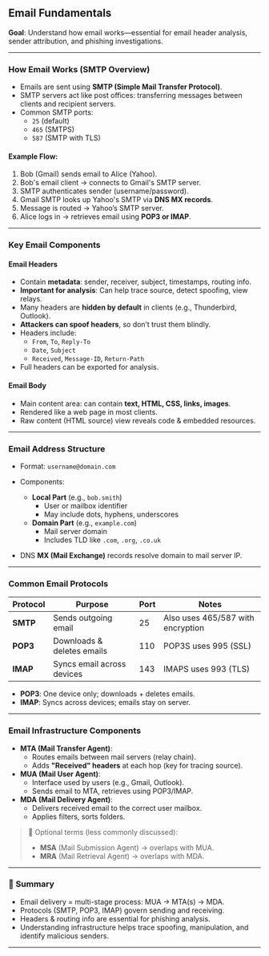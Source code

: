 ## Email Fundamentals

**Goal**: Understand how email works—essential for email header analysis, sender attribution, and phishing investigations.

---

### How Email Works (SMTP Overview)

- Emails are sent using **SMTP (Simple Mail Transfer Protocol)**.
- SMTP servers act like post offices: transferring messages between clients and recipient servers.
- Common SMTP ports:
  - `25` (default)
  - `465` (SMTPS)
  - `587` (SMTP with TLS)

####  Example Flow:
1. Bob (Gmail) sends email to Alice (Yahoo).
2. Bob's email client → connects to Gmail's SMTP server.
3. SMTP authenticates sender (username/password).
4. Gmail SMTP looks up Yahoo's SMTP via **DNS MX records**.
5. Message is routed → Yahoo’s SMTP server.
6. Alice logs in → retrieves email using **POP3 or IMAP**.

---

### Key Email Components

#### Email Headers
- Contain **metadata**: sender, receiver, subject, timestamps, routing info.
- **Important for analysis**: Can help trace source, detect spoofing, view relays.
- Many headers are **hidden by default** in clients (e.g., Thunderbird, Outlook).
- **Attackers can spoof headers**, so don’t trust them blindly.
- Headers include:
  - `From`, `To`, `Reply-To`
  - `Date`, `Subject`
  - `Received`, `Message-ID`, `Return-Path`
- Full headers can be exported for analysis.

####  Email Body
- Main content area: can contain **text, HTML, CSS, links, images**.
- Rendered like a web page in most clients.
- Raw content (HTML source) view reveals code & embedded resources.

---

###  Email Address Structure

- Format: `username@domain.com`
- Components:
  - **Local Part** (e.g., `bob.smith`)
    - User or mailbox identifier
    - May include dots, hyphens, underscores
  - **Domain Part** (e.g., `example.com`)
    - Mail server domain
    - Includes TLD like `.com`, `.org`, `.co.uk`

- DNS **MX (Mail Exchange)** records resolve domain to mail server IP.

---

###  Common Email Protocols

| Protocol | Purpose | Port | Notes |
|---------|---------|------|-------|
| **SMTP** | Sends outgoing email | 25 | Also uses 465/587 with encryption |
| **POP3** | Downloads & deletes emails | 110 | POP3S uses 995 (SSL) |
| **IMAP** | Syncs email across devices | 143 | IMAPS uses 993 (TLS) |

- **POP3**: One device only; downloads + deletes emails.
- **IMAP**: Syncs across devices; emails stay on server.

---

###  Email Infrastructure Components

- **MTA (Mail Transfer Agent)**:
  - Routes emails between mail servers (relay chain).
  - Adds **"Received" headers** at each hop (key for tracing source).
- **MUA (Mail User Agent)**:
  - Interface used by users (e.g., Gmail, Outlook).
  - Sends email to MTA, retrieves using POP3/IMAP.
- **MDA (Mail Delivery Agent)**:
  - Delivers received email to the correct user mailbox.
  - Applies filters, sorts folders.

> 🧠 Optional terms (less commonly discussed):
> - **MSA** (Mail Submission Agent) → overlaps with MUA.
> - **MRA** (Mail Retrieval Agent) → overlaps with MDA.

---

### 📌 Summary

- Email delivery = multi-stage process: MUA → MTA(s) → MDA.
- Protocols (SMTP, POP3, IMAP) govern sending and receiving.
- Headers & routing info are essential for phishing analysis.
- Understanding infrastructure helps trace spoofing, manipulation, and identify malicious senders.

---
